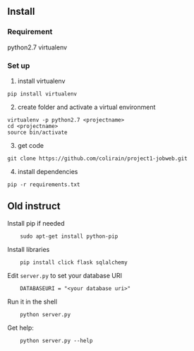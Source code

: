 
## Install
### Requirement
python2.7 
virtualenv
### Set up
1. install virtualenv 
```
pip install virtualenv
```
2. create folder and activate a virtual environment
```
virtualenv -p python2.7 <projectname>
cd <projectname>
source bin/activate
```
3. get code
```
git clone https://github.com/colirain/project1-jobweb.git
```
4. install dependencies
```
pip -r requirements.txt
```

## Old instruct
Install pip if needed

        sudo apt-get install python-pip

Install libraries

        pip install click flask sqlalchemy


Edit `server.py` to set your database URI

        DATABASEURI = "<your database uri>"


Run it in the shell


        python server.py

Get help:

        python server.py --help

      
